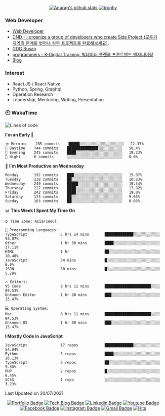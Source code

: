 <div align=center>

[![Anurag's github stats](https://github-readme-stats.vercel.app/api?username=sgd122&show_icons=true)](https://github.com/anuraghazra/github-readme-stats)
[![trophy](https://github-profile-trophy.vercel.app/?username=sgd122&theme=juicyfresh)](https://github.com/ryo-ma/github-profile-trophy)
</div>

### Web Developer
- [Web Developer](https://sgd122.github.io/)
- [DND - I organize a group of developers who create Side Project (모두가 지역의 한계를 벗어나 실무 프로젝트를 완료해보세요)](https://dnd.ac/).
- [GDG Busan](https://gdg.community.dev/gdg-busan/)
- [programmers - K-Digital Training: 빅데이터 플랫폼 프론트엔드 엔지니어링](https://programmers.co.kr/learn/courses/12175)
- [Blog](https://dndacademy.github.io/)

### Interest
- React.JS / React Native
- Python, Spring, Graphql
- Operation Research
- Leadership, Mentoring, Writing, Presentation


### 🕙 WakaTime
<!--START_SECTION:waka-->
![Lines of code](https://img.shields.io/badge/From%20Hello%20World%20I%27ve%20Written-1.3%20million%20lines%20of%20code-blue)

**I'm an Early 🐤** 

```text
🌞 Morning    285 commits    █████░░░░░░░░░░░░░░░░░░░░   22.37% 
🌆 Daytime    744 commits    ██████████████░░░░░░░░░░░   58.4% 
🌃 Evening    245 commits    ████░░░░░░░░░░░░░░░░░░░░░   19.23% 
🌙 Night      0 commits      ░░░░░░░░░░░░░░░░░░░░░░░░░   0.0%

```
📅 **I'm Most Productive on Wednesday** 

```text
Monday       192 commits    ███░░░░░░░░░░░░░░░░░░░░░░   15.07% 
Tuesday      138 commits    ██░░░░░░░░░░░░░░░░░░░░░░░   10.83% 
Wednesday    249 commits    █████░░░░░░░░░░░░░░░░░░░░   19.54% 
Thursday     227 commits    ████░░░░░░░░░░░░░░░░░░░░░   17.82% 
Friday       242 commits    ████░░░░░░░░░░░░░░░░░░░░░   19.0% 
Saturday     123 commits    ██░░░░░░░░░░░░░░░░░░░░░░░   9.65% 
Sunday       103 commits    ██░░░░░░░░░░░░░░░░░░░░░░░   8.08%

```


📊 **This Week I Spent My Time On** 

```text
⌚︎ Time Zone: Asia/Seoul

💬 Programming Languages: 
TypeScript               5 hrs 14 mins       █████████████░░░░░░░░░░░░   54.07% 
Other                    1 hr 39 mins        ████░░░░░░░░░░░░░░░░░░░░░   17.11% 
HTML                     1 hr                ██░░░░░░░░░░░░░░░░░░░░░░░   10.48% 
JavaScript               34 mins             █░░░░░░░░░░░░░░░░░░░░░░░░   6.0% 
JSON                     30 mins             █░░░░░░░░░░░░░░░░░░░░░░░░   5.29%

🔥 Editors: 
VS Code                  8 hrs 11 mins       █████████████████████░░░░   84.53% 
Unknown Editor           1 hr 30 mins        ███░░░░░░░░░░░░░░░░░░░░░░   15.47%

💻 Operating System: 
Mac                      8 hrs 11 mins       █████████████████████░░░░   84.53% 
Unknown OS               1 hr 30 mins        ███░░░░░░░░░░░░░░░░░░░░░░   15.47%

```

**I Mostly Code in JavaScript** 

```text
JavaScript               17 repos            █████████████░░░░░░░░░░░░   54.84% 
Python                   5 repos             ████░░░░░░░░░░░░░░░░░░░░░   16.13% 
TypeScript               3 repos             ██░░░░░░░░░░░░░░░░░░░░░░░   9.68% 
PHP                      2 repos             █░░░░░░░░░░░░░░░░░░░░░░░░   6.45% 
SCSS                     1 repo              ░░░░░░░░░░░░░░░░░░░░░░░░░   3.23%

```



 Last Updated on 20/07/2021
<!--END_SECTION:waka-->

<div align=center>

[![Portfolio Badge](http://img.shields.io/badge/-Portfolio-black?style=flat-square&logo=github&link=http://sgd122.github.io/)](http://sgd122.github.io/) 
[![Tech Blog Badge](http://img.shields.io/badge/-Tech%20blog-black?style=flat-square&logo=github&link=http://dndacademy.github.io/)](http://dndacademy.github.io/) 
[![Linkedin Badge](https://img.shields.io/badge/-LinkedIn-blue?style=flat-square&logo=Linkedin&logoColor=white&link=https://linkedin.com/company/dndacademy)](https://linkedin.com/company/dndacademy) 
[![Youtube Badge](https://img.shields.io/badge/Youtube-ff0000?style=flat-square&logo=youtube&link=https://www.youtube.com/channel/UCLzVjG8j1m4X8TSpMF-x5yw)](https://www.youtube.com/channel/UCLzVjG8j1m4X8TSpMF-x5yw) 
[![Facebook Badge](https://img.shields.io/badge/-Facebook-1877f2?style=flat-square&logo=facebook&logoColor=white&link=https://www.facebook.com/DNDACADEMY)](https://www.facebook.com/DNDACADEMY) 
[![Instagram Badge](https://img.shields.io/badge/-Instagram-dd2a7b?style=flat-square&logo=instagram&logoColor=white&link=https://www.instagram.com/seong_dev/)](https://www.instagram.com/seong_dev/) 
[![Gmail Badge](https://img.shields.io/badge/-Gmail-d14836?style=flat-square&logo=Gmail&logoColor=white&link=mailto:sgd0947@gmail.com)](mailto:sgd0947@gmail.com)
[![Hits](https://hits.seeyoufarm.com/api/count/incr/badge.svg?url=https%3A%2F%2Fgithub.com%2Fsgd122%2Fhit-counter&count_bg=%2379C83D&title_bg=%23555555&icon=&icon_color=%23E7E7E7&title=hits&edge_flat=false)](https://hits.seeyoufarm.com)
</div>
